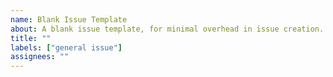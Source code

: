```yaml
---
name: Blank Issue Template
about: A blank issue template, for minimal overhead in issue creation.
title: ""
labels: ["general issue"]
assignees: ""
---
```

